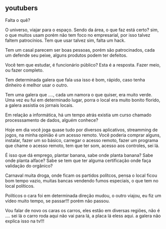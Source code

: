 ## youtubers

Falta o quê?

O universo, viajar para o espaço. Sendo da área, o que faz está certo? sim, o que muitos usam
porém não tem foco no empresarial, por isso talvez faltem patrocínios. Tem que usar talvez sim,
falta um hack.

Tem um casal parecem ser boas pessoas, porém são patrocinados, cada um defende seu peixe, alguns
produtos podem ter defeitos.

Você tem que estudar, é funcionário público? Esta é a resposta. Fazer
meio, ou fazer completo.

Tem determinada galera que fala usa isso é bom, rápido, caso tenha dinheiro é melhor usar o outro.

Tem uma galera que ...., cada um namora o que quiser, era muito verde. Uma vez eu fui 
em determinado lugar, porra o local era muito bonito florido, a galera assistia os jornais locais.

Em relação a informática, há um tempo atrás existia um curso chamado processsamento de dados, alguém
conhece?

Hoje em dia você joga quase tudo por diversos aplicativos, streamming de jogos, na minha opinião é um
acesso remoto. Você poderia comprar alguns, instalar,
fazer um so básico, carregar o acesso remoto, fazer um programa que chame o acesso remoto, tem que ter som,
acesso aos controles, sei lá.

É isso que dá emprego, plantar banana, sabe onde planta banana? Sabe onde planta alface? Sabe se tem que
ter alguma certificação onde faça validação do orgânico?

Carnaval muita droga, onde ficam os partidos polítcos, pensa o local ficou bom tempo vazio, muitas bancas
vendendo fumos especiais, o que tem no local políticos.

Políticos o cara foi em determinada direção mudou, o outro viajou, eu fiz um vídeo muito tempo, se passar!!! porém não
passou.

Vou falar de novo os caras os carros, eles estão em diversas regiões, não é .... sei lá o carro roda aqui não vai para lá,
a  placa lá eless aqui. a galera não explica isso na tv!!!


